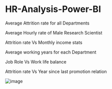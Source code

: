 # HR-Analysis-Power-BI
Average Attrition rate for all Departments

Average Hourly rate of Male Research Scientist

Attrition rate Vs Monthly income stats

Average working years for each Department

Job Role Vs Work life balance

Attrition rate Vs Year since last promotion relation


![image](https://github.com/user-attachments/assets/18ca1db4-0228-46bd-8359-5b41cf6e6bd5)
